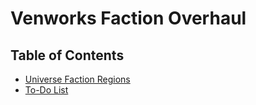 # Venworks Faction Overhaul

## Table of Contents
- [Universe Faction Regions](./Faction-Regions.md)
- [To-Do List](./TodoList.md)
